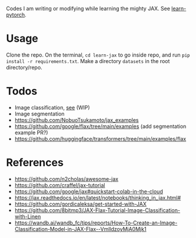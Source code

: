 Codes I am writing or modifying while learning the mighty JAX. See [learn-pytorch](https://github.com/hasibzunair/learn-pytorch).

# Usage
Clone the repo. On the terminal, `cd learn-jax` to go inside repo, and run `pip install -r requirements.txt`. Make a directory `datasets` in the root directory/repo.

# Todos
* Image classification, [see](https://github.com/8bitmp3/JAX-Flax-Tutorial-Image-Classification-with-Linen/blob/main/Colab_The_annotated_MNIST_image_classification_example_with_Flax_Linen_and_Optax.ipynb) (WIP)
* Image segmentation
* https://github.com/NobuoTsukamoto/jax_examples 
* https://github.com/google/flax/tree/main/examples (add segmentation example PR?)
* https://github.com/huggingface/transformers/tree/main/examples/flax


# References
* https://github.com/n2cholas/awesome-jax
* https://github.com/craffel/jax-tutorial
* https://github.com/google/jax#quickstart-colab-in-the-cloud
* https://jax.readthedocs.io/en/latest/notebooks/thinking_in_jax.html#
* https://github.com/gordicaleksa/get-started-with-JAX
* https://github.com/8bitmp3/JAX-Flax-Tutorial-Image-Classification-with-Linen
* https://wandb.ai/wandb_fc/tips/reports/How-To-Create-an-Image-Classification-Model-in-JAX-Flax--VmlldzoyMjA0Mjk1